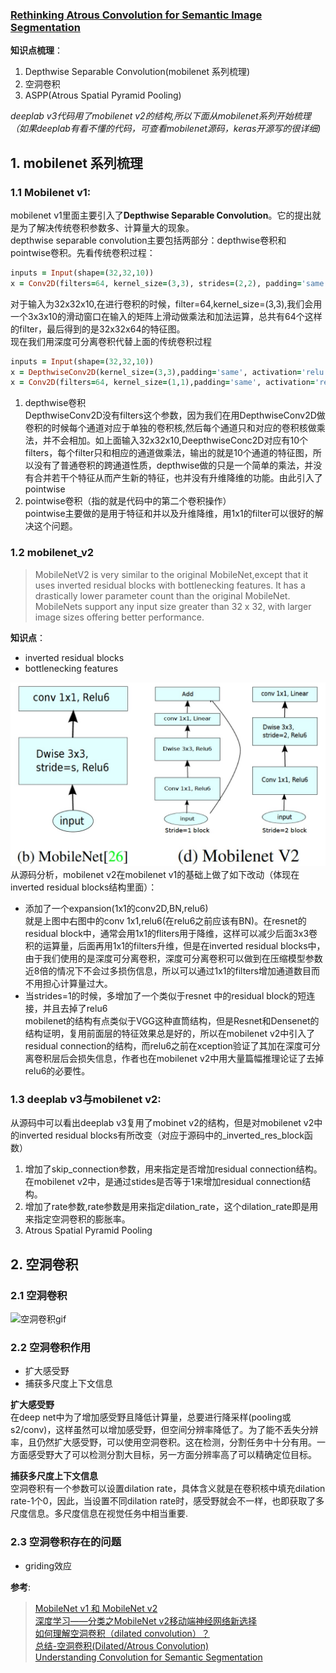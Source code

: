 ### [Rethinking Atrous Convolution for Semantic Image Segmentation](https://arxiv.org/abs/1706.05587)
**知识点梳理**：

1. Depthwise Separable Convolution(mobilenet 系列梳理) 
2. 空洞卷积
3. ASPP(Atrous Spatial Pyramid Pooling)

*deeplab v3代码用了mobilenet v2的结构,所以下面从mobilenet系列开始梳理（如果deeplab有看不懂的代码，可查看mobilenet源码，keras开源写的很详细)* 

## 1. mobilenet 系列梳理  

### 1.1 Mobilenet v1:   
  mobilenet v1里面主要引入了**Depthwise Separable Convolution**。它的提出就是为了解决传统卷积参数多、计算量大的现象。    
depthwise separable convolution主要包括两部分：depthwise卷积和pointwise卷积。先看传统卷积过程：  
```ruby
inputs = Input(shape=(32,32,10))
x = Conv2D(filters=64, kernel_size=(3,3), strides=(2,2), padding='same', activation='relu')(inputs)
```
对于输入为32x32x10,在进行卷积的时候，filter=64,kernel_size=(3,3),我们会用一个3x3x10的滑动窗口在输入的矩阵上滑动做乘法和加法运算，总共有64个这样的filter，最后得到的是32x32x64的特征图。  
现在我们用深度可分离卷积代替上面的传统卷积过程 
```ruby
inputs = Input(shape=(32,32,10))
x = DepthwiseConv2D(kernel_size=(3,3),padding='same', activation='relu', name = 'm_dc_2')(x)    
x = Conv2D(filters=64, kernel_size=(1,1),padding='same', activation='relu', name = 'm_pc_2')(x)
```
1. depthwise卷积   
DepthwiseConv2D没有filters这个参数，因为我们在用DepthwiseConv2D做卷积的时候每个通道对应于单独的卷积核,然后每个通道只和对应的卷积核做乘法，并不会相加。如上面输入32x32x10,DeepthwiseConc2D对应有10个filters，每个filter只和相应的通道做乘法，输出的就是10个通道的特征图，所以没有了普通卷积的跨通道性质，depthwise做的只是一个简单的乘法，并没有合并若干个特征从而产生新的特征，也并没有升维降维的功能。由此引入了pointwise  
2. pointwise卷积（指的就是代码中的第二个卷积操作）    
 pointwise主要做的是用于特征和并以及升维降维，用1x1的filter可以很好的解决这个问题。
    
### 1.2 mobilenet_v2
   > MobileNetV2 is very similar to the original MobileNet,except that it uses inverted residual blocks with bottlenecking features. It has a drastically lower parameter count than the original MobileNet. MobileNets support any input size greater than 32 x 32, with larger image sizes offering better performance.

**知识点**：
  - inverted residual blocks
  - bottlenecking features
  
  ![mobilenet v1 and mobilenet v2 structures](https://github.com/FanShuixing/test/blob/master/1/a.jpg)
从源码分析，mobilenet v2在mobilenet v1的基础上做了如下改动（体现在inverted residual blocks结构里面）：
- 添加了一个expansion(1x1的conv2D,BN,relu6)   
  就是上图中右图中的conv 1x1,relu6(在relu6之前应该有BN)。在resnet的residual block中，通常会用1x1的fliters用于降维，这样可以减少后面3x3卷积的运算量，后面再用1x1的filters升维，但是在inverted residual blocks中，由于我们使用的是深度可分离卷积，深度可分离卷积可以做到在压缩模型参数近8倍的情况下不会过多损伤信息，所以可以通过1x1的filters增加通道数目而不用担心计算量过大。
- 当strides=1的时候，多增加了一个类似于resnet 中的residual block的短连接，并且去掉了relu6   
  mobilenet的结构有点类似于VGG这种直筒结构，但是Resnet和Densenet的结构证明，复用前面层的特征效果总是好的，所以在mobilenet v2中引入了residual connection的结构，而relu6之前在xception验证了其加在深度可分离卷积层后会损失信息，作者也在mobilenet v2中用大量篇幅推理论证了去掉relu6的必要性。

### 1.3 deeplab v3与mobilenet v2:
从源码中可以看出deeplab v3复用了mobinet v2的结构，但是对mobilenet v2中的inverted residual blocks有所改变（对应于源码中的_inverted_res_block函数）
 1. 增加了skip_connection参数，用来指定是否增加residual connection结构。在mobilenet v2中，是通过stides是否等于1来增加residual connection结构。
 2. 增加了rate参数,rate参数是用来指定dilation_rate，这个dilation_rate即是用来指定空洞卷积的膨胀率。
 3. Atrous Spatial Pyramid Pooling
 
 ## 2. 空洞卷积  

 ### 2.1 空洞卷积
  ![空洞卷积gif](https://github.com/vdumoulin/conv_arithmetic/blob/master/gif/dilation.gif)
 ### 2.2 空洞卷积作用
 - 扩大感受野
 - 捕获多尺度上下文信息
 
 **扩大感受野**  
 在deep net中为了增加感受野且降低计算量，总要进行降采样(pooling或s2/conv)，这样虽然可以增加感受野，但空间分辨率降低了。为了能不丢失分辨率，且仍然扩大感受野，可以使用空洞卷积。这在检测，分割任务中十分有用。一方面感受野大了可以检测分割大目标，另一方面分辨率高了可以精确定位目标。
 
 **捕获多尺度上下文信息**   
 空洞卷积有一个参数可以设置dilation rate，具体含义就是在卷积核中填充dilation rate-1个0，因此，当设置不同dilation rate时，感受野就会不一样，也即获取了多尺度信息。多尺度信息在视觉任务中相当重要.   
 ### 2.3 空洞卷积存在的问题  
 - griding效应  
 
 
**参考**:
> [MobileNet v1 和 MobileNet v2](https://zhuanlan.zhihu.com/p/50045821)  
> [深度学习——分类之MobileNet v2移动端神经网络新选择](https://zhuanlan.zhihu.com/p/33169767)  
> [如何理解空洞卷积（dilated convolution）？](https://www.zhihu.com/question/54149221)    
> [总结-空洞卷积(Dilated/Atrous Convolution)](https://zhuanlan.zhihu.com/p/50369448)  
> [Understanding Convolution for Semantic Segmentation](https://arxiv.org/abs/1702.08502)
